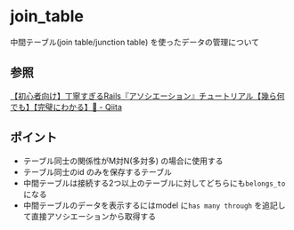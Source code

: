 # join_table

中間テーブル(join table/junction table) を使ったデータの管理について

## 参照

[【初心者向け】丁寧すぎるRails『アソシエーション』チュートリアル【幾ら何でも】【完璧にわかる】🎸 \- Qiita](https://qiita.com/kazukimatsumoto/items/14bdff681ec5ddac26d1#%E3%81%8A%E6%B0%97%E3%81%AB%E5%85%A5%E3%82%8A%E6%A9%9F%E8%83%BD%E3%82%92er%E5%9B%B3%E3%82%92%E4%BD%BF%E3%81%A3%E3%81%A6%E8%A8%AD%E8%A8%88%E3%81%97%E3%82%88%E3%81%86)

## ポイント

* テーブル同士の関係性がM対N(多対多) の場合に使用する
* テーブル同士のid のみを保存するテーブル
* 中間テーブルは接続する2つ以上のテーブルに対してどちらにも`belongs_to`になる
* 中間テーブルのデータを表示するにはmodel に`has many through` を追記して直接アソシエーションから取得する



